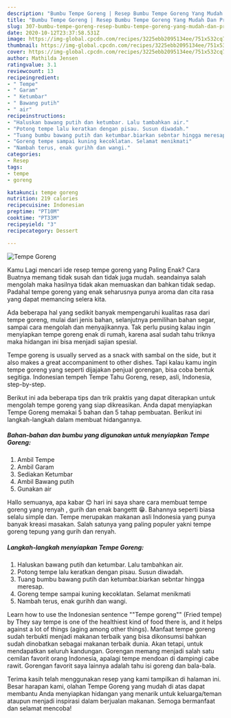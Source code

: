 ```yaml
---
description: "Bumbu Tempe Goreng | Resep Bumbu Tempe Goreng Yang Mudah Dan Praktis"
title: "Bumbu Tempe Goreng | Resep Bumbu Tempe Goreng Yang Mudah Dan Praktis"
slug: 307-bumbu-tempe-goreng-resep-bumbu-tempe-goreng-yang-mudah-dan-praktis
date: 2020-10-12T23:37:58.531Z
image: https://img-global.cpcdn.com/recipes/3225ebb2095134ee/751x532cq70/tempe-goreng-foto-resep-utama.jpg
thumbnail: https://img-global.cpcdn.com/recipes/3225ebb2095134ee/751x532cq70/tempe-goreng-foto-resep-utama.jpg
cover: https://img-global.cpcdn.com/recipes/3225ebb2095134ee/751x532cq70/tempe-goreng-foto-resep-utama.jpg
author: Mathilda Jensen
ratingvalue: 3.1
reviewcount: 13
recipeingredient:
- " Tempe"
- " Garam"
- " Ketumbar"
- " Bawang putih"
- " air"
recipeinstructions:
- "Haluskan bawang putih dan ketumbar. Lalu tambahkan air."
- "Potong tempe lalu keratkan dengan pisau. Susun diwadah."
- "Tuang bumbu bawang putih dan ketumbar.biarkan sebntar hingga meresap."
- "Goreng tempe sampai kuning kecoklatan. Selamat menikmati"
- "Nambah terus, enak gurihh dan wangi."
categories:
- Resep
tags:
- tempe
- goreng

katakunci: tempe goreng 
nutrition: 219 calories
recipecuisine: Indonesian
preptime: "PT10M"
cooktime: "PT33M"
recipeyield: "3"
recipecategory: Dessert

---
```



![Tempe Goreng](https://img-global.cpcdn.com/recipes/3225ebb2095134ee/751x532cq70/tempe-goreng-foto-resep-utama.jpg)

Kamu Lagi mencari ide resep tempe goreng yang Paling Enak? Cara Buatnya memang tidak susah dan tidak juga mudah. seandainya salah mengolah maka hasilnya tidak akan memuaskan dan bahkan tidak sedap. Padahal tempe goreng yang enak seharusnya punya aroma dan cita rasa yang dapat memancing selera kita.

Ada beberapa hal yang sedikit banyak mempengaruhi kualitas rasa dari tempe goreng, mulai dari jenis bahan, selanjutnya pemilihan bahan segar, sampai cara mengolah dan menyajikannya. Tak perlu pusing kalau ingin menyiapkan tempe goreng enak di rumah, karena asal sudah tahu triknya maka hidangan ini bisa menjadi sajian spesial.

Tempe goreng is usually served as a snack with sambal on the side, but it also makes a great accompaniment to other dishes. Tapi kalau kamu ingin tempe goreng yang seperti dijajakan penjual gorengan, bisa coba bentuk segitiga. Indonesian tempeh Tempe Tahu Goreng, resep, asli, Indonesia, step-by-step.


Berikut ini ada beberapa tips dan trik praktis yang dapat diterapkan untuk mengolah tempe goreng yang siap dikreasikan. Anda dapat menyiapkan Tempe Goreng memakai 5 bahan dan 5 tahap pembuatan. Berikut ini langkah-langkah dalam membuat hidangannya.

<!--inarticleads1-->

##### Bahan-bahan dan bumbu yang digunakan untuk menyiapkan Tempe Goreng:

1. Ambil  Tempe
1. Ambil  Garam
1. Sediakan  Ketumbar
1. Ambil  Bawang putih
1. Gunakan  air


Hallo semuanya, apa kabar 😊 hari ini saya share cara membuat tempe goreng yang renyah , gurih dan enak bangettt 😁. Bahannya seperti biasa selalu simple dan. Tempe merupakan makanan asli Indonesia yang punya banyak kreasi masakan. Salah satunya yang paling populer yakni tempe goreng tepung yang gurih dan renyah. 

<!--inarticleads2-->

##### Langkah-langkah menyiapkan Tempe Goreng:

1. Haluskan bawang putih dan ketumbar. Lalu tambahkan air.
1. Potong tempe lalu keratkan dengan pisau. Susun diwadah.
1. Tuang bumbu bawang putih dan ketumbar.biarkan sebntar hingga meresap.
1. Goreng tempe sampai kuning kecoklatan. Selamat menikmati
1. Nambah terus, enak gurihh dan wangi.


Learn how to use the Indonesian sentence &#34;&#34;Tempe goreng&#34;&#34; (Fried tempe) by They say tempe is one of the healthiest kind of food there is, and it helps against a lot of things (aging among other things). Manfaat tempe goreng sudah terbukti menjadi makanan terbaik yang bisa dikonsumsi bahkan sudah dinobatkan sebagai makanan terbaik dunia. Akan tetapi, untuk mendapatkan seluruh kandungan. Gorengan memang menjadi salah satu cemilan favorit orang Indonesia, apalagi tempe mendoan di dampingi cabe rawit. Gorengan favorit saya lainnya adalah tahu isi goreng dan bala-bala. 

Terima kasih telah menggunakan resep yang kami tampilkan di halaman ini. Besar harapan kami, olahan Tempe Goreng yang mudah di atas dapat membantu Anda menyiapkan hidangan yang menarik untuk keluarga/teman ataupun menjadi inspirasi dalam berjualan makanan. Semoga bermanfaat dan selamat mencoba!
